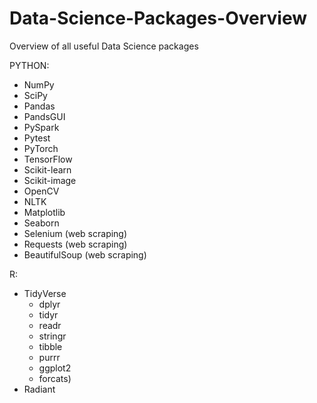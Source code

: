 # Data-Science-Packages-Overview
Overview of all useful Data Science packages

PYTHON:

- NumPy
- SciPy
- Pandas
- PandsGUI
- PySpark
- Pytest
- PyTorch
- TensorFlow
- Scikit-learn
- Scikit-image
- OpenCV
- NLTK
- Matplotlib
- Seaborn
- Selenium (web scraping)
- Requests (web scraping)
- BeautifulSoup (web scraping)

R:
- TidyVerse 
  - dplyr
  - tidyr
  - readr
  - stringr
  - tibble
  - purrr
  - ggplot2
  - forcats)
- Radiant
